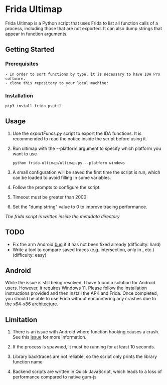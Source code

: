 # Frida Ultimap

Frida Ultimap is a Python script that uses Frida to list all function calls of a process, including those that are not exported. It can also dump strings that appear in function arguments.
## Getting Started
### Prerequisites
    - In order to sort functions by type, it is necessary to have IDA Pro software.
    - clone this repository to your local machine:

### Installation

    pip3 install frida psutil


## Usage

1. Use the *exportFuncs.py* script to export the IDA functions. It is recommended to read the notice inside the script before using it.

2. Run ultimap with the --platform argument to specify which platform you want to use

    `python frida-ultimap/ultimap.py --platform windows`

3. A small configuration will be saved the first time the script is run, which can be loaded to avoid filling in some variables.

4. Follow the prompts to configure the script. 

5. Timeout must be greater than 2000

6. Set the "dump string" value to 0 to improve tracing performance.

*The frida script is written inside the metadata directory*
    



## TODO

- Fix the arm Android [bug](https://github.com/frida/frida/issues/2376) if it has not been fixed already (difficulty: hard)
- Write a tool to compare saved traces (e.g. intersection, only in <trace>, etc.) (difficulty: easy)

## Android 

While the issue is still being resolved, I have found a solution for Android users. However, it requires Windows 11. 
Please follow the [installation](https://forum.xda-developers.com/t/wsa-build-2211-based-on-android-13-with-magisk-root-and-google-play-store.4535473/) instructions provided and then install the APK and Frida. Once completed, you should be able to use Frida without encountering any crashes due to the x64-x86 architecture.



## Limitation

1. There is an issue with Android where function hooking causes a crash. See this [issue](https://github.com/frida/frida/issues/2376) for more information.

2. If the process is spawned, it must be running for at least 10 seconds.

3. Library backtraces are not reliable, so the script only prints the library function name

4. Backend scripts are written in Quick JavaScript, which leads to a loss of performance compared to native gum-js

